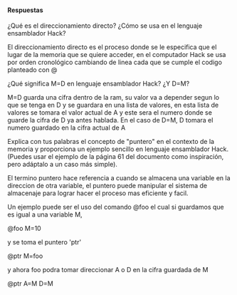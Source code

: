 #### Respuestas
¿Qué es el direccionamiento directo? ¿Cómo se usa en el lenguaje ensamblador Hack?

El direccionamiento directo es el proceso donde se le especifica que el lugar de la memoria que se quiere  acceder, en el computador Hack se usa por orden cronológico cambiando de linea cada que se cumple el 
codigo planteado con @


¿Qué significa M=D en lenguaje ensamblador Hack? ¿Y D=M?

M=D guarda una cifra dentro de la ram, su valor va a depender segun lo que se tenga en D y se guardara en una lista de valores, en esta lista de valores se tomara el valor actual de A y este sera el numero donde se guarde
la cifra de D ya antes hablada. En el caso de D=M, D tomara el numero guardado en la cifra actual de A 

Explica con tus palabras el concepto de "puntero" en el contexto de la memoria y proporciona un ejemplo sencillo en lenguaje ensamblador Hack. (Puedes usar el ejemplo de la página 61 del documento como inspiración, pero adáptalo a un caso más simple).

El termino puntero hace referencia a cuando se almacena una variable en la direccion de otra variable, el puntero puede manipular el sistema de almacenaje para lograr hacer el proceso mas eficiente y facil.

Un ejemplo puede ser el uso del comando @foo el cual si guardamos que es igual a una variable M,

@foo
M=10 

y se toma el puntero 'ptr'

@ptr
M=foo 

y ahora foo podra tomar direccionar A o D en la cifra guardada de M

@ptr
A=M 
D=M


